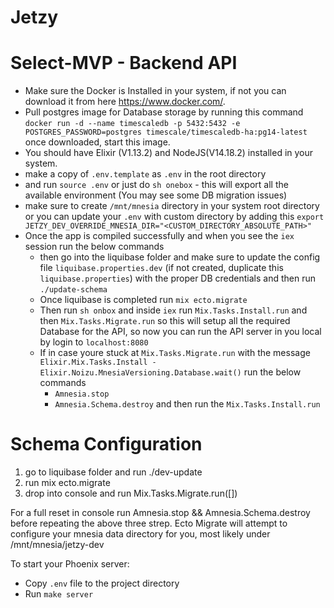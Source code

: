 # Jetzy

# Select-MVP - Backend API 

* Make sure the Docker is Installed in your system, if not you can download it from here https://www.docker.com/.
* Pull postgres image for Database storage by running this command `docker run -d --name timescaledb -p 5432:5432 -e POSTGRES_PASSWORD=postgres timescale/timescaledb-ha:pg14-latest` once downloaded, start this image.
* You should have Elixir (V1.13.2) and NodeJS(V14.18.2) installed in your system.
* make a copy of `.env.template` as `.env` in the root directory
* and run `source .env` or just do `sh onebox` - this will export all the available environment (You may see some DB migration issues)
* make sure to create `/mnt/mnesia` directory in your system root directory or you can update your `.env` with custom directory by adding this `export JETZY_DEV_OVERRIDE_MNESIA_DIR="<CUSTOM_DIRECTORY_ABSOLUTE_PATH>"`
* Once the app is compiled successfully and when you see the `iex` session run the below commands
    * then go into the liquibase folder and make sure to update the config file `liquibase.properties.dev` (if not created, duplicate this `liquibase.properties`) with the proper DB credentials and then run `./update-schema`
    * Once liquibase is completed run `mix ecto.migrate`
    * Then run `sh onbox` and inside `iex` run `Mix.Tasks.Install.run` and then `Mix.Tasks.Migrate.run` so this will setup all the required Database for the API, so now you can run the API server in you local by login to `localhost:8080`
    * If in case youre stuck at `Mix.Tasks.Migrate.run` with the message `Elixir.Mix.Tasks.Install - Elixir.Noizu.MnesiaVersioning.Database.wait()` run the below commands 
        * `Amnesia.stop` 
        * `Amnesia.Schema.destroy` and then run the `Mix.Tasks.Install.run`

# Schema Configuration 
1. go to liquibase folder and run ./dev-update
2. run mix ecto.migrate 
3. drop into console and run Mix.Tasks.Migrate.run([])

For a full reset in console run  Amnesia.stop && Amnesia.Schema.destroy before repeating the above three strep. 
Ecto Migrate will attempt to configure your mnesia data directory for you, most likely under /mnt/mnesia/jetzy-dev


To start your Phoenix server:

  * Copy `.env` file to the project directory 
  * Run `make server`


